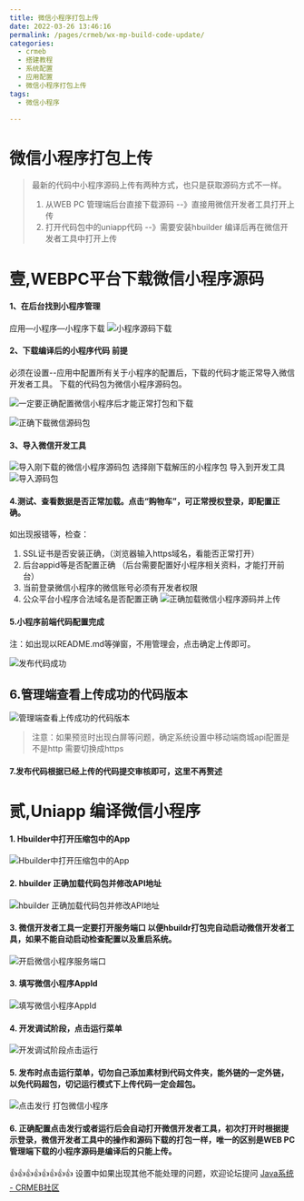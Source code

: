 ```yaml
---
title: 微信小程序打包上传
date: 2022-03-26 13:46:16
permalink: /pages/crmeb/wx-mp-build-code-update/
categories:
  - crmeb
  - 搭建教程
  - 系统配置
  - 应用配置
  - 微信小程序打包上传
tags:
  - 微信小程序

---
```


# **微信小程序打包上传**

> 最新的代码中小程序源码上传有两种方式，也只是获取源码方式不一样。
>
> 1. 从WEB PC 管理端后台直接下载源码 --》直接用微信开发者工具打开上传
> 2. 打开代码包中的uniapp代码 --》需要安装hbuilder 编译后再在微信开发者工具中打开上传

# **壹,WEBPC平台下载微信小程序源码**

#### 1、在后台找到小程序管理

应用—小程序—小程序下载
![小程序源码下载](../../../../../images/202203291827192.png)

#### 2、下载编译后的小程序代码 前提

必须在设置--应用中配置所有关于小程序的配置后，下载的代码才能正常导入微信开发者工具。
下载的代码包为微信小程序源码包。

![一定要正确配置微信小程序后才能正常打包和下载](../../../../../images/202203291831355.png)

![正确下载微信源码包](../../../../../images/202203291924563.png)

#### 3、导入微信开发工具

![导入刚下载的微信小程序源码包](../../../../../images/202203291922540.png)
选择刚下载解压的小程序包
导入到开发工具
![导入源码包](../../../../../images/202203291925737.png)

#### 4.测试、查看数据是否正常加载。点击“购物车”，可正常授权登录，即配置正确。

如出现报错等，检查：

1. SSL证书是否安装正确，（浏览器输入https域名，看能否正常打开）
2. 后台appid等是否配置正确 （后台需要配置好小程序相关资料，才能打开前台）
3. 当前登录微信小程序的微信账号必须有开发者权限
4. 公众平台小程序合法域名是否配置正确
   ![正确加载微信小程序源码并上传](../../../../../images/202203291944867.png)

#### 5.小程序前端代码配置完成

注：如出现以README.md等弹窗，不用管理会，点击确定上传即可。

![发布代码成功](../../../../../images/202203291949967.png)

## 6.管理端查看上传成功的代码版本

![管理端查看上传成功的代码版本](../../../../../images/202203291954111.png)

> 注意：如果预览时出现白屏等问题，确定系统设置中移动端商城api配置是不是http 需要切换成https

#### 7.发布代码根据已经上传的代码提交审核即可，这里不再赘述

# **贰,Uniapp 编译微信小程序**

#### 1. Hbuilder中打开压缩包中的App

![Hbuilder中打开压缩包中的App](../../../../../images/202203301018815.png)

#### 2. hbuilder 正确加载代码包并修改API地址

![hbuilder 正确加载代码包并修改API地址](../../../../../images/202203301036957.png)

#### 3. 微信开发者工具一定要打开服务端口 以便hbuildr打包完自动启动微信开发者工具，如果不能自动启动检查配置以及重启系统。

![开启微信小程序服务端口](../../../../../images/202203301042288.png)

#### 3. 填写微信小程序AppId

![填写微信小程序AppId](../../../../../images/202203301047595.png)

#### 4. 开发调试阶段，点击运行菜单

![开发调试阶段点击运行](../../../../../images/202203301049359.png)

#### 5. 发布时点击运行菜单，切勿自己添加素材到代码文件夹，能外链的一定外链，以免代码超包，切记运行模式下上传代码一定会超包。

![点击发行 打包微信小程序](../../../../../images/202203301051637.png)

#### 6. 正确配置点击发行或者运行后会自动打开微信开发者工具，初次打开时根据提示登录，微信开发者工具中的操作和源码下载的打包一样，唯一的区别是WEB PC 管理端下载的小程序源码是编译后的只能上传。

👍👍👍👍👍👍👍👍 设置中如果出现其他不能处理的问题，欢迎论坛提问 [Java系统 - CRMEB社区](https://q.crmeb.com/?categoryId=122&sequence=0)